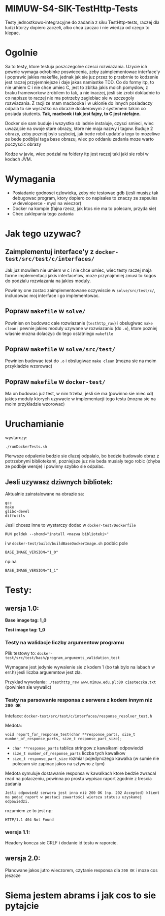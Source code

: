 # MIMUW-S4-SIK-TestHttp-Tests
Testy jednostkowo-integracyjne do zadania z siku TestHttp-tests, raczej dla ludzi ktorzy dopiero zaczeli, albo chca zaczac i nie wiedza od czego to klepac.

# Ogolnie
Sa to testy, ktore testuja poszczegolne czesci rozwiazania. Uzycie ich pewnie wymaga odrobinke poswiecenia, zeby zaimplementowac interface'y i poprawic jakies makefile, jednak jak sie juz przez to przebrnie to kodzenie jest raczej przyjemniejsze i daje jakas namiastke TDD. Co do formy itp, to nie umiem C i nie chce umiec C, jest to zbitka jakis moich pomyslow, z braku frameworkow zrobilem to tak, a nie inaczej, jesli sie zrobi dokladnie to co napisze to raczej nie ma potrzeby zaglebiac sie w szczegoly rozwiazania. Z racji ze mam macbooka i w uklonie do innych posiadaczy odpala to sie wyszstko na obrazie dockerowym z systemem takim co posiada students. <b>Tak, macbook i tak jest fajny, to C jest niefajne.</b>

Docker sie sam buduje i wszystko sb ladnie instaluje, czysci smieci, wiec uwazajcie na swoje stare obrazy, ktore nie maja nazwy i tagow. Buduje 2 obrazy, zeby pozniej bylo szybciej, jak bede robil update'a tego to mozeliwe ze bede podbijal taga base obrazu, wiec po oddaniu zadania moze warto poczyscic obrazy

Kodze w javie, wiec podzial na foldery itp jest raczej taki jaki sie robi w kodach JVM.

# Wymagania

- Posiadanie godnosci czlowieka, zeby nie testowac gdb (jesli musisz tak debugowac program, ktory dopiero co napisales to znaczy ze zepsules w developerce - mysl na wieczor)
- Docker na kompie (fajna rzecz, jak ktos nie ma to polecam, przyda sie)
- Chec zaklepania tego zadania


# Jak tego uzywac?
## Zaimplementuj interface'y z `docker-test/src/test/c/interfaces/`
Jak juz mowilem nie umiem w c i nie chce umiec, wiec testy raczej maja forme implementacji jakis interface'ow, moze przynajmniej zmusi to kogos do podzialu rozwiazania na jakies moduly.

Powinny one zostac zaimplementowane oczywiscie w `solve/src/test/c/`, includowac moj interface i go implementowac.

## Popraw `makefile` w `solve/`
Powinien on budowac cale rozwiazanie (`testhttp_raw`) i obslugiwac `make clean` i pewnie jakies moduly uzywane w rozwiazaniu (do `.o`), ktore pozniej wlasnie mozna dolaczyc do tego ostatniego `makefile`

## Popraw `makefile` w `solve/src/test/`
Powinien budowac test do `.o` i obslugiwac `make clean`
(mozna sie na moim przykladzie wzorowac)

## Popraw `makefile` w `docker-test/`
Ma on budowac juz test, w nim trzeba, jesli sie ma (powinno sie miec xd) jakies moduly ktorych uzywacie w implementacji tego testu
(mozna sie na moim przykladzie wzorowac)

# Uruchamianie
wystarczy:
```
./runDockerTests.sh
```

Pierwsze odpalenie bedzie sie dluzej odpalalo, bo bedzie budowalo obraz z potrzebnymi bibliotekami, pozniejsze juz nie beda musialy tego robic (chyba ze podbije wersje) i powinny szybko sie odpalac.

## Jesli uzywasz dziwnych bibliotek:
Aktualnie zainstalowane na obrazie sa:
```
gcc
make
glibc-devel
diffutils
```

Jesli chcesz inne to wystarczy dodac w `docker-test/Dockerfile`
```
RUN poldek --shcmd="install <nazwa biblioteki>"
```

i w `docker-test/build/buildBaseDockerImage.sh` podbic pole
```
BASE_IMAGE_VERSION="1_0"
```
np na
```
BASE_IMAGE_VERSION="1_1"
```

# Testy:
## wersja 1.0:
<b>Base image tag: 1_0</b>

<b>Test image tag: 1_0</b>
### Testy na walidacje liczby argumentow programu
Plik testowy to: 
`docker-test/src/test/bash/program_arguments_validation_test`

Wymagane jest jedynie wywalenie sie z kodem 1 (bo tak bylo na labach w err.h) jesli liczba arguemntow jest zla.

Przyklad wywolania:
`./testhttp_raw www.mimuw.edu.pl:80 ciasteczka.txt` (powinien sie wywalic)

### Testy na parsowanie responsa z serwera z kodem innym niz `200 OK`
Inteface: 
`docker-test/src/test/c/interfaces/response_resolver_test.h`

Medota:
```
void report_for_response_test(char **response_parts, size_t number_of_response_parts, size_t response_part_size);
```

- `char **response_parts` tablica stringow z kawalkami odpowiedzi
- `size_t number_of_response_parts` liczba tych kawalkow
- `size_t response_part_size` rozmiar pojedynczego kawalka (w sumie nie polecam sie zapinac jakos na sztywno z tym)

Medota symuluje dostawanie responsa w kawalkach ktore bedzie zwracal read na polaczeniu, powinna po prostu wypisac raport zgodnie z trescia zadania 
```
Jeśli odpowiedź serwera jest inna niż 200 OK (np. 202 Accepted) klient ma podać raport w postaci zawartości wiersza statusu uzyskanej odpowiedzi.
```
rozumiem ze to jest np:
```
HTTP/1.1 404 Not Found
```
### wersja 1.1:
Headery koncza sie CRLF i dodanie id testu w raporcie.

## wersja 2.0:
Planowane jakos jutro wieczorem, czytanie responsa dla `200 OK` i moze cos jeszcze


# Siema jestem abrams i jak cos to sie pytajcie



